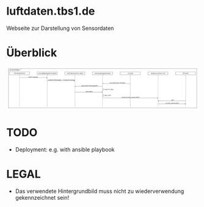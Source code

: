# luftdaten.tbs1.de
Webseite zur Darstellung von Sensordaten

# Überblick

![Overview](sd_overview.png)

# TODO

- Deployment: e.g. with ansible playbook

# LEGAL

- Das verwendete Hintergrundbild muss nicht zu wiederverwendung gekennzeichnet sein!